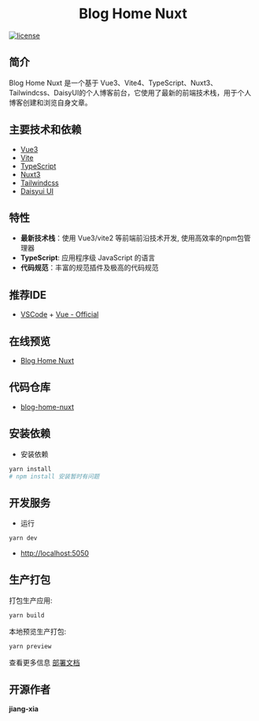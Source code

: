 <div align="center">
	<!-- <img style="width: 80px;height: 80px" src=""/> -->
	<h1>Blog Home Nuxt</h1>
</div>


[![license](https://img.shields.io/badge/license-MIT-green.svg)](./LICENSE)

## 简介

Blog Home Nuxt 是一个基于 Vue3、Vite4、TypeScript、Nuxt3、Tailwindcss、DaisyUI的个人博客前台，它使用了最新的前端技术栈，用于个人博客创建和浏览自身文章。

## 主要技术和依赖

- [Vue3](https://staging-cn.vuejs.org/guide/introduction.html)
- [Vite](https://www.vitejs.net/guide/)
- [TypeScript](https://typescript.bootcss.com/)
- [Nuxt3](https://v3.nuxtjs.org/getting-started/quick-start)
- [Tailwindcss](https://tailwindcss.com/docs/installation)
- [Daisyui UI](https://daisyui.com/)
   
  
## 特性

- **最新技术栈**：使用 Vue3/vite2 等前端前沿技术开发, 使用高效率的npm包管理器
- **TypeScript**: 应用程序级 JavaScript 的语言
- **代码规范**：丰富的规范插件及极高的代码规范

## 推荐IDE
- [VSCode](https://code.visualstudio.com/) + [Vue - Official](https://marketplace.visualstudio.com/items?itemName=johnsoncodehk.volar)


## 在线预览

- [Blog Home Nuxt](https://jiang-xia.top/)

  

## 代码仓库

- [blog-home-nuxt](https://gitee.com/jiang-xia/blog-home-nuxt)



<!-- ## 项目示例图 -->

## 安装依赖

- 安装依赖

```bash
yarn install
# npm install 安装暂时有问题
```

## 开发服务


- 运行
```bash
yarn dev
```
- [http://localhost:5050](http://localhost:5050)

## 生产打包

打包生产应用:

```bash
yarn build
```

本地预览生产打包:

```bash
yarn preview
```

查看更多信息 [部署文档](https://v3.nuxtjs.org/guide/deploy/presets)

## 开源作者

**jiang-xia**
